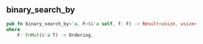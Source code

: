## binary_search_by

```rust
pub fn binary_search_by<'a, F>(&'a self, f: F) -> Result<usize, usize>
where
    F: FnMut(&'a T) -> Ordering,
```

